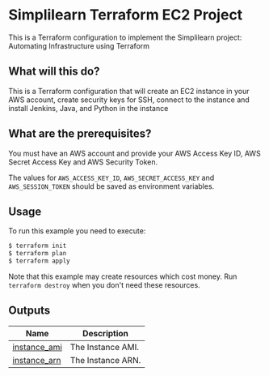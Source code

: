 # Simplilearn Terraform EC2 Project
This is a Terraform configuration to implement the Simplilearn project: Automating Infrastructure using Terraform


## What will this do?

This is a Terraform configuration that will create an EC2 instance in your AWS account, create security keys for SSH, connect to the instance and install Jenkins, Java, and Python in the instance

## What are the prerequisites?

You must have an AWS account and provide your AWS Access Key ID, AWS Secret Access Key and AWS Security Token.

The values for `AWS_ACCESS_KEY_ID`, `AWS_SECRET_ACCESS_KEY` and `AWS_SESSION_TOKEN` should be saved as environment variables.

## Usage

To run this example you need to execute:

```bash
$ terraform init
$ terraform plan
$ terraform apply
```

Note that this example may create resources which cost money. Run `terraform destroy` when you don't need these resources.


## Outputs

| Name | Description |
|------|-------------|
| <a name="output_instance_ami"></a> [instance\_ami](#output\_instance\_ami) | The Instance AMI. |
| <a name="output_instance_arn"></a> [instance\_arn](#output\_instance\_arn) | The  Instance ARN. |
